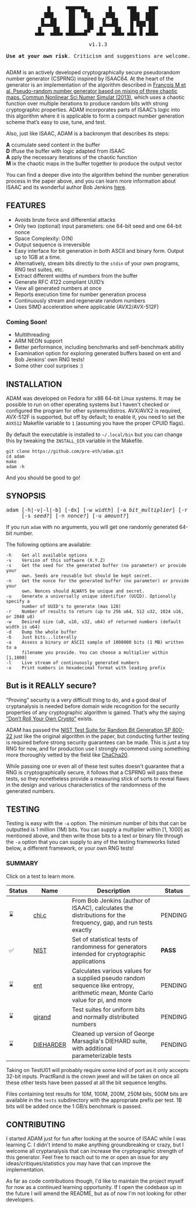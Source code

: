 <pre style="text-align:center;">
<p align="center">
    █     ▀██▀▀█▄       █     ▀██    ██▀ 
   ███     ██   ██     ███     ███  ███  
  █  ██    ██    ██   █  ██    █▀█▄▄▀██  
 ▄▀▀▀▀█▄   ██    ██  ▄▀▀▀▀█▄   █ ▀█▀ ██  
▄█▄  ▄██▄ ▄██▄▄▄█▀  ▄█▄  ▄██▄ ▄█▄ █ ▄██▄ 

v1.1.3

<b>Use at your own risk</b>. Criticism and suggestions are welcome.
</pre>         

ADAM is an actively developed cryptographically secure pseudorandom number generator (CSPRNG) inspired by ISAAC64. At the heart of the generator is an implementation of the algorithm described in [François M et al. Pseudo-random number generator based on mixing of three chaotic maps. Commun Nonlinear Sci Numer Simulat (2013)](https://doi.org/10.1016/j.cnsns.2013.08.032), which uses a chaotic function over multiple iterations to produce random bits with strong cryptographic properties. ADAM incorporates parts of ISAAC’s logic into this algorithm where it is applicable to form a compact number generation scheme that’s easy to use, tune, and test.

Also, just like ISAAC, ADAM is a backronym that describes its steps:

**A** ccumulate seed content in the buffer <br>
**D** iffuse the buffer with logic adapted from ISAAC <br>
**A** pply the necessary iterations of the chaotic function <br>
**M** ix the chaotic maps in the buffer together to produce the output vector

You can find a deeper dive into the algorithm behind the number generation process in the paper above, and you can learn more information about ISAAC and its wonderful author Bob Jenkins [here](http://burtleburtle.net/bob/rand/isaacafa.html).

## FEATURES

- Avoids brute force and differential attacks
- Only two (optional) input parameters: one 64-bit seed and one 64-bit nonce
- Space Complexity: O(N)
- Output sequence is irreversible
- Easy interface for bit generation in both ASCII and binary form. Output up to 1GB at a time.
- Alternatively, stream bits directly to the `stdin` of your own programs, RNG test suites, etc.
- Extract different widths of numbers from the buffer
- Generate RFC 4122 compliant UUID’s
- View all generated numbers at once
- Reports execution time for number generation process
- Continuously stream and regenerate random numbers
- Uses SIMD acceleration where applicable (AVX2/AVX-512F)

### Coming Soon!

- Multithreading
- ARM NEON support
- Better performance, including benchmarks and self-benchmark ability
- Examination option for exploring generated buffers based on ent and Bob Jenkins' own RNG tests!
- Some other cool surprises :)

## INSTALLATION

ADAM was developed on Fedora for x86 64-bit Linux systems. It may be possible to run on other operating systems but I haven't checked or configured the program for other systems/distros. AVX/AVX2 is required, AVX-512F is supported, but off by default; to enable it, you need to set the `AVX512` Makefile variable to `1` (assuming you have the proper CPUID flags).

By default the executable is installed to `~/.local/bin` but you can change this by tweaking the `INSTALL_DIR` variable in the Makefile.

```
git clone https://github.com/pre-eth/adam.git
cd adam
make
adam -h
```

And you should be good to go! 

## SYNOPSIS

<pre>
adam [-h|-v|-l|-b] [-dx] [-w <em>width</em>] [-a <em>bit_multiplier</em>] [-r <em>results</em>]
     [-s <em>seed?</em>] [-n <em>nonce?</em>] [-u <em>amount?</em>]
</pre>

If you run `adam` with no arguments, you will get one randomly generated 64-bit number.

The following options are available:

    -h    Get all available options
    -v    Version of this software (X.Y.Z)
    -s    Get the seed for the generated buffer (no parameter) or provide your
          own. Seeds are reusable but should be kept secret.
    -n    Get the nonce for the generated buffer (no parameter) or provide your 
          own. Nonces should ALWAYS be unique and secret.
    -u    Generate a universally unique identifier (UUID). Optionally specify a 
          number of UUID's to generate (max 128)
    -r    Number of results to return (up to 256 u64, 512 u32, 1024 u16, or 2048 u8)
    -w    Desired size (u8, u16, u32, u64) of returned numbers (default width is u64)
    -d    Dump the whole buffer
    -b    Just bits...literally
    -a    Assess a binary or ASCII sample of 1000000 bits (1 MB) written to a
          filename you provide. You can choose a multiplier within [1,1000]
    -l    Live stream of continuously generated numbers
    -x    Print numbers in hexadecimal format with leading prefix


## But is it REALLY secure?

“Proving” security is a very difficult thing to do, and a good deal of cryptanalysis is needed before domain wide recognition for the security properties of any cryptographic algorithm is gained. That’s why the saying [“Don’t Roll Your Own Crypto”](https://security.stackexchange.com/questions/18197/why-shouldnt-we-roll-our-own) exists.

ADAM has passed the [NIST Test Suite for Random Bit Generation SP 800-22](https://csrc.nist.gov/publications/detail/sp/800-22/rev-1a/final) just like the original algorithm in the paper, but conducting further testing is required before strong security guarantees can be made. This is just a toy RNG for now, and for production use I strongly recommend using something more thoroughly vetted by the field like [ChaCha20](https://datatracker.ietf.org/doc/html/rfc7539). 

While passing one or even all of these test suites doesn't guarantee that a RNG is cryptographically secure, it follows that a CSPRNG will pass these tests, so they nonetheless provide a measuring stick of sorts to reveal flaws in the design and various characteristics of the randomness of the generated numbers.

## TESTING

Testing is easy with the `-a` option. The minimum number of bits that can be outputted is 1 million (1M) bits. You can supply a multiplier within [1, 1000] as mentioned above, and then write those bits to a text or binary file through the `-a` option that you can supply to any of the testing frameworks listed below, a different framework, or your own RNG tests!

### SUMMARY

Click on a test to learn more.

| Status      | Name        | Description | Status |
| ----------- | ----------- | ----------- | ------ |
| ⌛          | [chi.c](http://burtleburtle.net/bob/rand/testsfor.html) | From Bob Jenkins (author of ISAAC), calculates the distributions for the frequency, gap, and run tests exactly | PENDING
| ✅          | [NIST](https://csrc.nist.gov/projects/random-bit-generation/documentation-and-software) | Set of statistical tests of randomness for generators intended for cryptographic applications | **PASS**
| ⌛          | [ent](https://www.fourmilab.ch/random) | Calculates various values for a supplied pseudo random sequence like entropy, arithmetic mean, Monte Carlo value for pi, and more | PENDING
| ⌛          | [gjrand](https://gjrand.sourceforge.net) | Test suites for uniform bits and normally distributed numbers | PENDING
| ⌛          | [DIEHARDER](https://webhome.phy.duke.edu/~rgb/General/dieharder.php) | Cleaned up version of George Marsaglia's DIEHARD suite, with additional parameterizable tests | PENDING 

Taking on TestU01 will probably require some kind of port as it only accepts 32-bit inputs. PractRand is the crown jewel and will be taken on once all these other tests have been passed at all the bit sequence lengths.

Files containing test results for 10M, 100M, 200M, 250M bits, 500M bits are available in the `tests` subdirectory with the appropriate prefix per test. 1B bits will be added once the 1 GB/s benchmark is passed.

## CONTRIBUTING

I started ADAM just for fun after looking at the source of ISAAC while I was learning C. I didn't intend to make anything groundbreaking or crazy, but I welcome all cryptanalysis that can increase the cryptographic strength of this generator. Feel free to reach out to me or open an issue for any ideas/critiques/statistics you may have that can improve the implementation.

As far as code contributions though, I'd like to maintain the project myself for now as a continued learning opportunity. If I open the codebase up in the future I will amend the README, but as of now I'm not looking for other developers.
